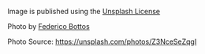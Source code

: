 Image is published using the [Unsplash License](https://unsplash.com/license)

Photo by [Federico Bottos](https://unsplash.com/@landscapeplaces)

Photo Source: https://unsplash.com/photos/Z3NceSeZqgI
